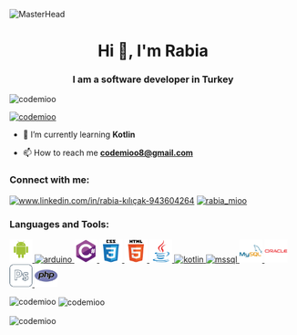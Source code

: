 ![MasterHead](https://media.licdn.com/dms/image/v2/D4D16AQHRZfKutq1Nkw/profile-displaybackgroundimage-shrink_350_1400/profile-displaybackgroundimage-shrink_350_1400/0/1730057060348?e=1735776000&v=beta&t=7WoH89v9p0G6jTCYyKnqV5iSTs2T6J_OR0F5geSRwQU)
<h1 align="center">Hi 👋, I'm Rabia</h1>
<h3 align="center">I am a software developer in Turkey</h3>

<p align="left"> <img src="https://komarev.com/ghpvc/?username=codemioo&label=Profile%20views&color=0e75b6&style=flat" alt="codemioo" /> </p>

<p align="left"> <a href="https://github.com/ryo-ma/github-profile-trophy"><img src="https://github-profile-trophy.vercel.app/?username=codemioo" alt="codemioo" /></a> </p>

- 🌱 I’m currently learning **Kotlin**

- 📫 How to reach me **codemioo8@gmail.com**

<h3 align="left">Connect with me:</h3>
<p align="left">
<a href="https://linkedin.com/in/rabia kılıçak" target="blank"><img align="center" src="https://raw.githubusercontent.com/rahuldkjain/github-profile-readme-generator/master/src/images/icons/Social/linked-in-alt.svg" alt="www.linkedin.com/in/rabia-kılıçak-943604264" height="30" width="40" /></a>
<a href="https://instagram.com/rabia_mioo" target="blank"><img align="center" src="https://raw.githubusercontent.com/rahuldkjain/github-profile-readme-generator/master/src/images/icons/Social/instagram.svg" alt="rabia_mioo" height="30" width="40" /></a>
</p>

<h3 align="left">Languages and Tools:</h3>
<p align="left"> <a href="https://developer.android.com" target="_blank" rel="noreferrer"> <img src="https://raw.githubusercontent.com/devicons/devicon/master/icons/android/android-original-wordmark.svg" alt="android" width="40" height="40"/> </a> <a href="https://www.arduino.cc/" target="_blank" rel="noreferrer"> <img src="https://cdn.worldvectorlogo.com/logos/arduino-1.svg" alt="arduino" width="40" height="40"/> </a> <a href="https://www.w3schools.com/cs/" target="_blank" rel="noreferrer"> <img src="https://raw.githubusercontent.com/devicons/devicon/master/icons/csharp/csharp-original.svg" alt="csharp" width="40" height="40"/> </a> <a href="https://www.w3schools.com/css/" target="_blank" rel="noreferrer"> <img src="https://raw.githubusercontent.com/devicons/devicon/master/icons/css3/css3-original-wordmark.svg" alt="css3" width="40" height="40"/> </a> <a href="https://www.w3.org/html/" target="_blank" rel="noreferrer"> <img src="https://raw.githubusercontent.com/devicons/devicon/master/icons/html5/html5-original-wordmark.svg" alt="html5" width="40" height="40"/> </a> <a href="https://www.java.com" target="_blank" rel="noreferrer"> <img src="https://raw.githubusercontent.com/devicons/devicon/master/icons/java/java-original.svg" alt="java" width="40" height="40"/> </a> <a href="https://kotlinlang.org" target="_blank" rel="noreferrer"> <img src="https://www.vectorlogo.zone/logos/kotlinlang/kotlinlang-icon.svg" alt="kotlin" width="40" height="40"/> </a> <a href="https://www.microsoft.com/en-us/sql-server" target="_blank" rel="noreferrer"> <img src="https://www.svgrepo.com/show/303229/microsoft-sql-server-logo.svg" alt="mssql" width="40" height="40"/> </a> <a href="https://www.mysql.com/" target="_blank" rel="noreferrer"> <img src="https://raw.githubusercontent.com/devicons/devicon/master/icons/mysql/mysql-original-wordmark.svg" alt="mysql" width="40" height="40"/> </a> <a href="https://www.oracle.com/" target="_blank" rel="noreferrer"> <img src="https://raw.githubusercontent.com/devicons/devicon/master/icons/oracle/oracle-original.svg" alt="oracle" width="40" height="40"/> </a> <a href="https://www.photoshop.com/en" target="_blank" rel="noreferrer"> <img src="https://raw.githubusercontent.com/devicons/devicon/master/icons/photoshop/photoshop-line.svg" alt="photoshop" width="40" height="40"/> </a> <a href="https://www.php.net" target="_blank" rel="noreferrer"> <img src="https://raw.githubusercontent.com/devicons/devicon/master/icons/php/php-original.svg" alt="php" width="40" height="40"/> </a> </p>

<p><img align="left" src="https://github-readme-stats.vercel.app/api/top-langs?username=codemioo&show_icons=true&locale=en&layout=compact" alt="codemioo" /></p>

<p>&nbsp;<img align="center" src="https://github-readme-stats.vercel.app/api?username=codemioo&show_icons=true&locale=en" alt="codemioo" /></p>

<p><img align="center" src="https://github-readme-streak-stats.herokuapp.com/?user=codemioo&" alt="codemioo" /></p>
